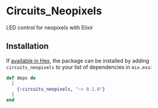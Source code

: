# Circuits_Neopixels

LED control for neopixels with Elixir

## Installation

If [available in Hex](https://hex.pm/docs/publish), the package can be installed
by adding `circuits_neopixels` to your list of dependencies in `mix.exs`:

```elixir
def deps do
  [
    {:circuits_neopixels, "~> 0.1.0"}
  ]
end
```

